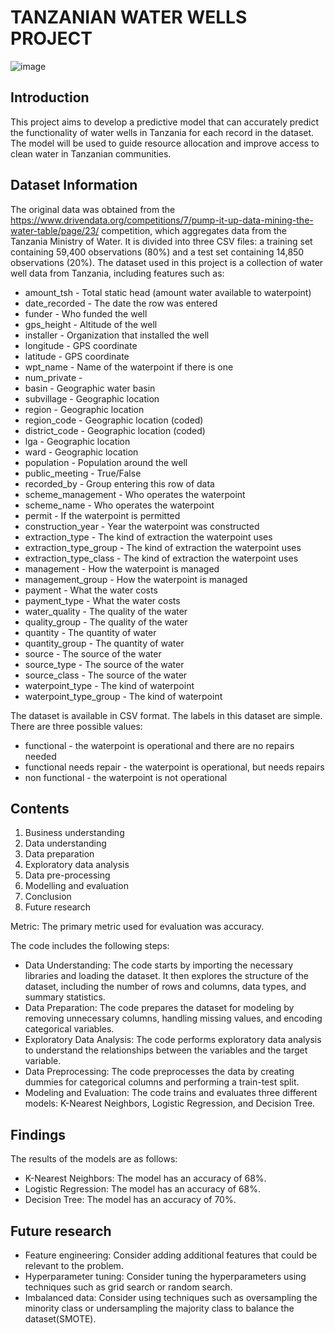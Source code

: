 # TANZANIAN WATER WELLS PROJECT

![image](https://github.com/user-attachments/assets/4b5fbbe5-73a9-4bf1-b5ad-a25c88292882)


## Introduction
This project aims to develop a predictive model that can accurately predict the functionality of water wells in Tanzania for each record in the dataset. The model will be used to guide resource allocation and improve access to clean water in Tanzanian communities.

## Dataset Information
The original data was obtained from the https://www.drivendata.org/competitions/7/pump-it-up-data-mining-the-water-table/page/23/ competition, which aggregates data from the Tanzania Ministry of Water. It is divided into three CSV files: a training set containing 59,400 observations (80%) and a test set containing 14,850 observations (20%).
The dataset used in this project is a collection of water well data from Tanzania, including features such as:

- amount_tsh - Total static head (amount water available to waterpoint)
- date_recorded - The date the row was entered
- funder - Who funded the well
- gps_height - Altitude of the well
- installer - Organization that installed the well
- longitude - GPS coordinate
- latitude - GPS coordinate
- wpt_name - Name of the waterpoint if there is one
- num_private -
- basin - Geographic water basin
- subvillage - Geographic location
- region - Geographic location
- region_code - Geographic location (coded)
- district_code - Geographic location (coded)
- lga - Geographic location
- ward - Geographic location
- population - Population around the well
- public_meeting - True/False
- recorded_by - Group entering this row of data
- scheme_management - Who operates the waterpoint
- scheme_name - Who operates the waterpoint
- permit - If the waterpoint is permitted
- construction_year - Year the waterpoint was constructed
- extraction_type - The kind of extraction the waterpoint uses
- extraction_type_group - The kind of extraction the waterpoint uses
- extraction_type_class - The kind of extraction the waterpoint uses
- management - How the waterpoint is managed
- management_group - How the waterpoint is managed
- payment - What the water costs
- payment_type - What the water costs
- water_quality - The quality of the water
- quality_group - The quality of the water
- quantity - The quantity of water
- quantity_group - The quantity of water
- source - The source of the water
- source_type - The source of the water
- source_class - The source of the water
- waterpoint_type - The kind of waterpoint
- waterpoint_type_group - The kind of waterpoint

The dataset is available in CSV format.
The labels in this dataset are simple. There are three possible values:

- functional - the waterpoint is operational and there are no repairs needed
- functional needs repair - the waterpoint is operational, but needs repairs
- non functional - the waterpoint is not operational


## Contents
1. Business understanding
2. Data understanding
3. Data preparation
4. Exploratory data analysis
5. Data pre-processing
6. Modelling and evaluation
7. Conclusion
8. Future research

Metric: The primary metric used for evaluation was accuracy. 

The code includes the following steps:

- Data Understanding: The code starts by importing the necessary libraries and loading the dataset. It then explores the structure of the dataset, including the number of rows and columns, data types, and summary statistics.
- Data Preparation: The code prepares the dataset for modeling by removing unnecessary columns, handling missing values, and encoding categorical variables.
- Exploratory Data Analysis: The code performs exploratory data analysis to understand the relationships between the variables and the target variable.
- Data Preprocessing: The code preprocesses the data by creating dummies for categorical columns and performing a train-test split.
- Modeling and Evaluation: The code trains and evaluates three different models: K-Nearest Neighbors, Logistic Regression, and Decision Tree.

## Findings
The results of the models are as follows:

- K-Nearest Neighbors: The model has an accuracy of 68%.
- Logistic Regression: The model has an accuracy of 68%.
- Decision Tree: The model has an accuracy of 70%.

## Future research
- Feature engineering: Consider adding additional features that could be relevant to the problem.
- Hyperparameter tuning: Consider tuning the hyperparameters using techniques such as grid search or random search.
- Imbalanced data: Consider using techniques such as oversampling the minority class or undersampling the majority class to balance the dataset(SMOTE).
